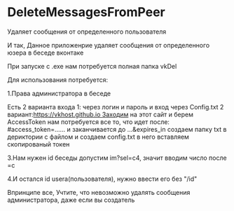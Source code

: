 # DeleteMessagesFromPeer
  Удаляет сообщения от определенного пользователя
  
  И так, Данное приложенрие удаляет сообщения от определенного юзера в беседе вконтаке
  
  При запуске с .exe нам потребуется полная папка vkDel
  
  Для использования потребуется:
 
  1.Права администратора в беседе

  Есть 2 варианта входа 1: через логин и пароль и вход через Config.txt 2 вариант:https://vkhost.github.io Заходим на этот сайт и берем AccessToken нам потребуется все то, что идет после: #access_token=...... и заканчивается до ...&expires_in создаем папку txt в дериктории с файлом и создаем config.txt в него вставляем скопированый токен

  3.Нам нужен id беседы допустим im?sel=c4, значит вводим число после =c
  
  4.И остался id usera(пользователя), нужно ввести его без "/id"
  
  Впринципе все, Учтите, что невозможно удалять сообщения администратора, даже если вы создатель
